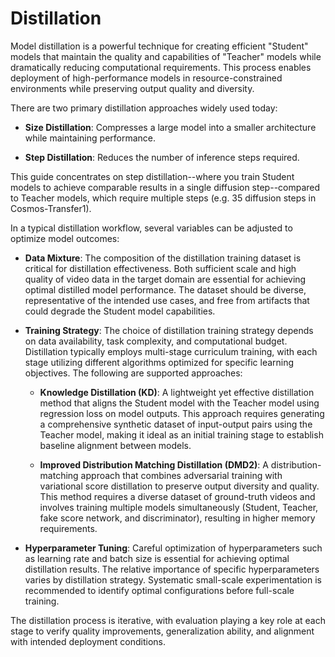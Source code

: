 # Distillation

Model distillation is a powerful technique for creating efficient "Student" models that maintain the quality and capabilities of "Teacher" models while dramatically reducing computational requirements. This process enables deployment of high-performance models in resource-constrained environments while preserving output quality and diversity.

There are two primary distillation approaches widely used today:

- **Size Distillation**: Compresses a large model into a smaller architecture while maintaining performance.

- **Step Distillation**: Reduces the number of inference steps required.

This guide concentrates on step distillation--where you train Student models to achieve comparable results in a single diffusion step--compared to Teacher models, which require multiple steps (e.g. 35 diffusion steps in Cosmos-Transfer1).

In a typical distillation workflow, several variables can be adjusted to optimize model outcomes:

- **Data Mixture**: The composition of the distillation training dataset is critical for distillation effectiveness. Both sufficient scale and high quality of video data in the target domain are essential for achieving optimal distilled model performance. The dataset should be diverse, representative of the intended use cases, and free from artifacts that could degrade the Student model capabilities.

- **Training Strategy**: The choice of distillation training strategy depends on data availability, task complexity, and computational budget. Distillation typically employs multi-stage curriculum training, with each stage utilizing different algorithms optimized for specific learning objectives. The following are supported approaches:

    - **Knowledge Distillation (KD)**: A lightweight yet effective distillation method that aligns the Student model with the Teacher model using regression loss on model outputs. This approach requires generating a comprehensive synthetic dataset of input-output pairs using the Teacher model, making it ideal as an initial training stage to establish baseline alignment between models.

    - **Improved Distribution Matching Distillation (DMD2)**: A distribution-matching approach that combines adversarial training with variational score distillation to preserve output diversity and quality. This method requires a diverse dataset of ground-truth videos and involves training multiple models simultaneously (Student, Teacher, fake score network, and discriminator), resulting in higher memory requirements.

- **Hyperparameter Tuning**: Careful optimization of hyperparameters such as learning rate and batch size is essential for achieving optimal distillation results. The relative importance of specific hyperparameters varies by distillation strategy. Systematic small-scale experimentation is recommended to identify optimal configurations before full-scale training.

The distillation process is iterative, with evaluation playing a key role at each stage to verify quality improvements, generalization ability, and alignment with intended deployment conditions.
